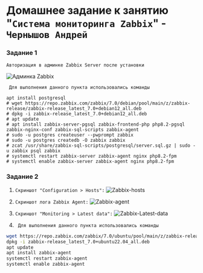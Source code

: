 # Домашнее задание к занятию "`Система мониторинга Zabbix`" - `Чернышов Андрей`

### Задание 1

`Авторизация в админке Zabbix Server после установки`

![Админка Zabbix](https://github.com/ANDREYTOLOGY/zabbixx-hw/blob/main/img/zabbix_admin.png)

` Для выполнения данного пункта использовались команды`
```
apt install postgresql
# wget https://repo.zabbix.com/zabbix/7.0/debian/pool/main/z/zabbix-release/zabbix-release_latest_7.0+debian12_all.deb
# dpkg -i zabbix-release_latest_7.0+debian12_all.deb
# apt update
# apt install zabbix-server-pgsql zabbix-frontend-php php8.2-pgsql zabbix-nginx-conf zabbix-sql-scripts zabbix-agent
# sudo -u postgres createuser --pwprompt zabbix
# sudo -u postgres createdb -O zabbix zabbix
# zcat /usr/share/zabbix-sql-scripts/postgresql/server.sql.gz | sudo -u zabbix psql zabbix
# systemctl restart zabbix-server zabbix-agent nginx php8.2-fpm
# systemctl enable zabbix-server zabbix-agent nginx php8.2-fpm
```

### Задание 2

1. `Скриншот "Configuration > Hosts":`
   ![Zabbix-hosts](https://github.com/ANDREYTOLOGY/zabbixx-hw/blob/main/img/zabbix-hosts.png)
2. `Скриншот лога Zabbix Agent:`
   ![Zabbix-agent](https://github.com/ANDREYTOLOGY/zabbixx-hw/blob/main/img/zabbix-agent.png)
3. `Скриншот "Monitoring > Latest data":`
   ![Zabbix-Latest-data](https://github.com/ANDREYTOLOGY/zabbixx-hw/blob/main/img/zabbix_latest.png)
 
5. ` Для выполнения данного пункта использовались команды`
```bash
wget https://repo.zabbix.com/zabbix/7.0/ubuntu/pool/main/z/zabbix-release/zabbix-release_latest_7.0+ubuntu22.04_all.deb
dpkg -i zabbix-release_latest_7.0+ubuntu22.04_all.deb
apt update
apt install zabbix-agent
systemctl restart zabbix-agent
systemctl enable zabbix-agent
```
